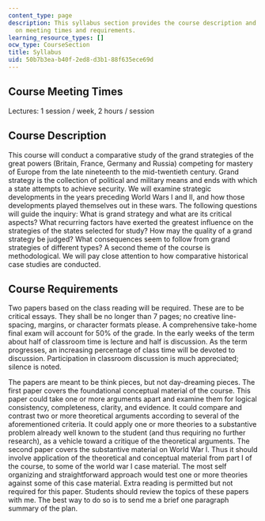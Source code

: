 ```yaml
---
content_type: page
description: This syllabus section provides the course description and information
  on meeting times and requirements.
learning_resource_types: []
ocw_type: CourseSection
title: Syllabus
uid: 50b7b3ea-b40f-2ed8-d3b1-88f635ece69d
---
```


Course Meeting Times
--------------------

Lectures: 1 session / week, 2 hours / session

Course Description
------------------

This course will conduct a comparative study of the grand strategies of the great powers (Britain, France, Germany and Russia) competing for mastery of Europe from the late nineteenth to the mid-twentieth century. Grand strategy is the collection of political and military means and ends with which a state attempts to achieve security. We will examine strategic developments in the years preceding World Wars I and II, and how those developments played themselves out in these wars. The following questions will guide the inquiry: What is grand strategy and what are its critical aspects? What recurring factors have exerted the greatest influence on the strategies of the states selected for study? How may the quality of a grand strategy be judged? What consequences seem to follow from grand strategies of different types? A second theme of the course is methodological. We will pay close attention to how comparative historical case studies are conducted.

Course Requirements
-------------------

Two papers based on the class reading will be required. These are to be critical essays. They shall be no longer than 7 pages; no creative line-spacing, margins, or character formats please. A comprehensive take-home final exam will account for 50% of the grade. In the early weeks of the term about half of classroom time is lecture and half is discussion. As the term progresses, an increasing percentage of class time will be devoted to discussion. Participation in classroom discussion is much appreciated; silence is noted.

The papers are meant to be think pieces, but not day-dreaming pieces. The first paper covers the foundational conceptual material of the course. This paper could take one or more arguments apart and examine them for logical consistency, completeness, clarity, and evidence. It could compare and contrast two or more theoretical arguments according to several of the aforementioned criteria. It could apply one or more theories to a substantive problem already well known to the student (and thus requiring no further research), as a vehicle toward a critique of the theoretical arguments. The second paper covers the substantive material on World War I. Thus it should involve application of the theoretical and conceptual material from part I of the course, to some of the world war I case material. The most self organizing and straightforward approach would test one or more theories against some of this case material. Extra reading is permitted but not required for this paper. Students should review the topics of these papers with me. The best way to do so is to send me a brief one paragraph summary of the plan.